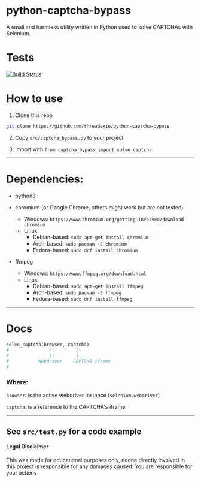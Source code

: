 # python-captcha-bypass

A small and harmless utility written in Python used to solve CAPTCHAs with Selenium.

# Tests
[![Build Status](https://www.travis-ci.com/threadexio/python-captcha-bypass.svg?token=7LCRY5xyiyHJ1KpmNGdg&branch=master)](https://www.travis-ci.com/threadexio/python-captcha-bypass)

# How to use

1. Clone this repo
```bash
git clone https://github.com/threadexio/python-captcha-bypass
```

2. Copy `src/captcha_bypass.py` to your project

3. Import with `from captcha_bypass import solve_captcha`

-------

# Dependencies:
- python3

- chromium (or Google Chrome, others might work but are not tested)
  * Windows:  `https://www.chromium.org/getting-involved/download-chromium`
  * Linux:
    - Debian-based: `sudo apt-get install chromium`
    - Arch-based:   `sudo pacman -S chromium`
    - Fedora-based: `sudo dnf install chromium`

- ffmpeg
  * Windows:  `https://www.ffmpeg.org/download.html`
  * Linux:
    - Debian-based: `sudo apt-get install ffmpeg`
    - Arch-based:   `sudo pacman -S ffmpeg`
    - Fedora-based: `sudo dnf install ffmpeg`

-------

# Docs

```python
solve_captcha(browser, captcha)
#				/\		  /\
#				||		  ||
#			Webdriver	 CAPTCHA iframe
#
```
### Where:
`browser`: is the active webdriver instance (`selenium.webdriver`)

`captcha`: is a reference to the CAPTCHA's iframe

-------

## See `src/test.py` for a code example

#### Legal Disclaimer
This was made for educational purposes only, noone directly involved in this project is responsible for any damages caused. You are responsible for your actions
